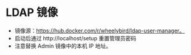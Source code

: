 # LDAP 镜像

* 镜像源：https://hub.docker.com/r/wheelybird/ldap-user-manager。
* 启动后通过 http://localhost/setup 重置管理员密码
* 注意替换 Admin 镜像中的本机 IP 地址。
